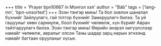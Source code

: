 +++
title = 'Prayer bpn10667 in Монгол хэл'
author = "Báb"
tags = ['lang-mn', 'bpn-unsorted']
+++
Эзэн тэнгэр минь!  Та бол зовлон шаналал бүхнийг Зайлуулагч, гай тотгор бүхнийг Замхруулагч билээ.  Та уй гашууныг хөөн сарниулж, боол бүхнийг чөлөөлж, хүн бүрийг Авран тайтгаруулагч билээ.  Эзэн тэнгэр минь!  Өөрийн энэрэл нигүүлслээр намайг чөлөөлж, авралыг олсон Таны шадар зарц нарын эгнээнд намайг багтаан оруулахыг хүсье.

